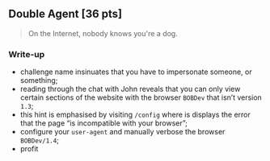 ## Double Agent [36 pts]
> On the Internet, nobody knows you're a dog.

### Write-up

- challenge name insinuates that you have to impersonate someone, or something;
- reading through the chat with John reveals that you can only view certain sections of the website with the browser `BOBDev` that isn’t version `1.3`;
- this hint is emphasised by visiting `/config` where is displays the error that the page “is incompatible with your browser”;
- configure your `user-agent` and manually verbose the browser `BOBDev/1.4`;
- profit
